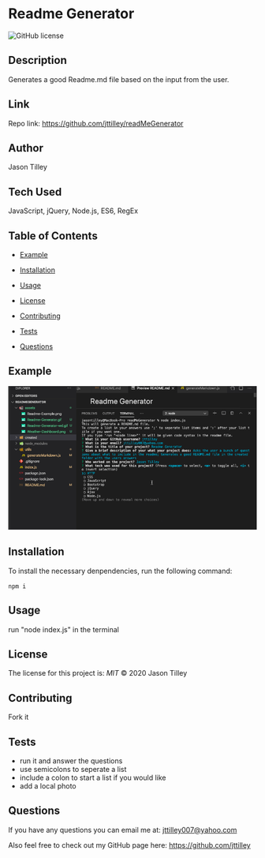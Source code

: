 # Readme Generator

![GitHub license](https://img.shields.io/badge/license-MIT-blue.svg)

## Description
Generates a good Readme.md file based on the input from the user.
  
## Link
Repo link: https://github.com/jttilley/readMeGenerator
  
## Author
Jason Tilley
  
## Tech Used
JavaScript, jQuery, Node.js, ES6, RegEx
  
## Table of Contents

* [Example](#example)

* [Installation](#installation)

* [Usage](#usage)

* [License](#license)

* [Contributing](#contributing)

* [Tests](#tests)

* [Questions](#questions)

  
## Example
![example](./assets/Readme-Generator.gif)
  
## Installation
To install the necessary denpendencies, run the following command:
```
npm i
```

## Usage
run "node index.js" in the terminal
  
## License
The license for this project is: *MIT* ©  2020 Jason Tilley
  
  
## Contributing
Fork it
  
## Tests
* run it and answer the questions
* use semicolons to seperate a list
* include a colon to start a list if you would like
* add a local photo
  
## Questions
If you have any questions you can email me at: jttilley007@yahoo.com

Also feel free to check out my GitHub page here: https://github.com/jttilley
  
  
